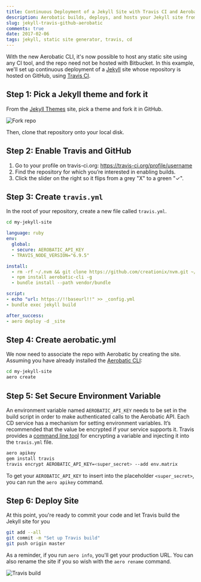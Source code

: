 ```yaml
---
title: Continuous Deployment of a Jekyll Site with Travis CI and Aerobatic
description: Aerobatic builds, deploys, and hosts your Jekyll site from Github, using Travis CI.
slug: jekyll-travis-github-aerobatic
comments: true
date: 2017-02-06
tags: jekyll, static site generator, travis, cd
---
```


With the new Aerobatic CLI, it's now possible to host any static site using any CI tool, and the repo need not be hosted with Bitbucket. In this example, we'll set up continuous deployment of a [Jekyll](https://jekyllrb.com/) site whose repository is hosted on GitHub, using [Travis CI](https://travis-ci.org/).

## Step 1: Pick a Jekyll theme and fork it

From the [Jekyll Themes](http://jekyllthemes.org/) site, pick a theme and fork it in GitHub.

<img class="screenshot" src="/img/github-fork.png" alt="Fork repo">

Then, clone that repository onto your local disk.

## Step 2: Enable Travis and GitHub

1. Go to your profile on travis-ci.org: https://travis-ci.org/profile/username
2. Find the repository for which you’re interested in enabling builds.
3. Click the slider on the right so it flips from a grey "X" to a green "✓".

## Step 3: Create `travis.yml`

In the root of your repository, create a new file called `travis.yml`.

```bash
cd my-jekyll-site
```

```yaml
language: ruby
env:
  global:
  - secure: AEROBATIC_API_KEY
  - TRAVIS_NODE_VERSION="6.9.5"

install:
  - rm -rf ~/.nvm && git clone https://github.com/creationix/nvm.git ~/.nvm && (cd ~/.nvm && git checkout `git describe --abbrev=0 --tags`) && source ~/.nvm/nvm.sh && nvm install $TRAVIS_NODE_VERSION
  - npm install aerobatic-cli -g
  - bundle install --path vendor/bundle

script:
- echo "url: https://!!baseurl!!" >> _config.yml
- bundle exec jekyll build

after_success:
- aero deploy -d _site
```

## Step 4: Create aerobatic.yml

We now need to associate the repo with Aerobatic by creating the site. Assuming you have already installed the [Aerobatic CLI](https://www.aerobatic.com/docs/getting-started/):

```bash
cd my-jekyll-site
aero create
```

## Step 5: Set Secure Environment Variable

An environment variable named `AEROBATIC_API_KEY` needs to be set in the build script in order to make authenticated calls to the Aerobatic API. Each CD service has a mechanism for setting environment variables. It’s recommended that the value be encrypted if your service supports it. Travis provides a [command line tool](https://docs.travis-ci.com/user/environment-variables/#Defining-encrypted-variables-in-.travis.yml) for encrypting a variable and injecting it into the `travis.yml` file.

```bash
aero apikey
gem install travis
travis encrypt AEROBATIC_API_KEY=<super_secret> --add env.matrix
```

To get your `AEROBATIC_API_KEY` to insert into the placeholder `<super_secret>`, you can run the `aero apikey` command.

## Step 6: Deploy Site

At this point, you're ready to commit your code and let Travis build the Jekyll site for you

```bash
git add --all
git commit -m "Set up Travis build"
git push origin master
```

As a reminder, if you run `aero info`, you'll get your production URL. You can also rename the site if you so wish with the `aero rename` command.

<img class="screenshot" src="/img/travis-build.png" alt="Travis build">
